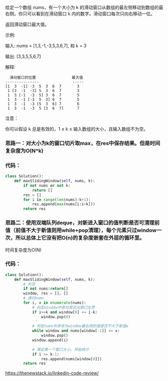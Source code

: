 
给定一个数组 nums，有一个大小为 k 的滑动窗口从数组的最左侧移动到数组的最右侧。你只可以看到在滑动窗口 k 内的数字。滑动窗口每次只向右移动一位。

返回滑动窗口最大值。

示例:

输入: nums = [1,3,-1,-3,5,3,6,7], 和 k = 3

输出: [3,3,5,5,6,7] 

解释: 

      滑动窗口的位置                最大值
    ---------------               -----
    [1  3  -1] -3  5  3  6  7       3
     1 [3  -1  -3] 5  3  6  7       3
     1  3 [-1  -3  5] 3  6  7       5
     1  3  -1 [-3  5  3] 6  7       5
     1  3  -1  -3 [5  3  6] 7       6
     1  3  -1  -3  5 [3  6  7]      7
注意：

你可以假设 k 总是有效的，1 ≤ k ≤ 输入数组的大小，且输入数组不为空。

### 思路一：对大小为k的窗口切片取max，在res中保存结果。但是时间复杂度为O(N*k)

### 代码：
```py
class Solution():
    def maxSlidingWindow(self, nums, k):
        if not nums or not k:
            return []
        res = []
        for i in range(len(nums)-k+1):
            res.append(max(nums[i:i+k]))
        return res
```
### 思路二：使用双端队列deque，对新进入窗口的值判断是否可清理前值（前值不大于新值则用while+pop清理），每个元素只过window一次，所以总体上它没有把O(n)的复杂度嵌套在外层的循环里。

时间复杂度为O(N)

### 代码：
```py
class Solution():
    def maxSlidingWindow(self, nums, k):
        # 判空
        if not nums:return[]
        window, res = [], []
        # 递归nums
        for i, x in enumerate(nums):
            # 判定window中首位是否出窗口左界
            if i>=k and window[0] <= i-k:
                window.pop(0)
                
            # 判定nums中序号为window最右侧的值是否不大于新值x
            while window and nums[window[-1]] <= x:
                window.pop()
            window.append(i)
            
            # 满足第一个窗口大小，开始统计
            if i >= k-1:
                res.append(nums[window[0]])
        return res
```


https://thenewstack.io/linkedin-code-review/
